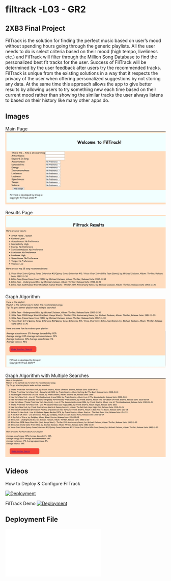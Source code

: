 # filtrack -L03 - GR2

## 2XB3 Final Project

FilTrack is the solution for finding the perfect music based on user’s mood without spending hours going through the generic playlists. All the user needs to do is select criteria based on their mood (high tempo, liveliness etc.) and FilTrack will filter through the Million Song Database to find the personalized best fit tracks for the user. Success of FilTrack will be determined by the user feedback after users try the recommended tracks. FilTrack is unique from the existing solutions in a way that it respects the privacy of the user when offering personalized suggestions by not storing any data. At the same time this approach allows the app to give better results by allowing users to try something new each time based on their current mood rather than showing the similar tracks the user always listens to based on their history like many other apps do.

## Images

Main Page
![Main Page](/FilTrack_Main_Page.jpg)

Results Page
![Results Page](/FilTrack_Results_Page.jpg)

Graph Algorithm
![Graph1](/FilTrack_Graph_Algorithm_Suggestions.jpg)

Graph Algorithm with Multiple Searches
![Graph2](/FilTrack_Graph_Algorithm_Suggestions_Multiple_Searches.jpg)

## Videos

How to Deploy & Configure FilTrack

[![Deployment](https://img.youtube.com/vi/82u8ng76lRs/0.jpg)](http://www.youtube.com/watch?v=82u8ng76lRs)

FilTrack Demo
[![Deployment](https://img.youtube.com/vi/2cj87IP4OkY/0.jpg)](http://www.youtube.com/watch?v=2cj87IP4OkY)

## Deployment File

![How to Run and Deploy FilTrack](/howToRun_DEPLOYMENT%20.txt)
